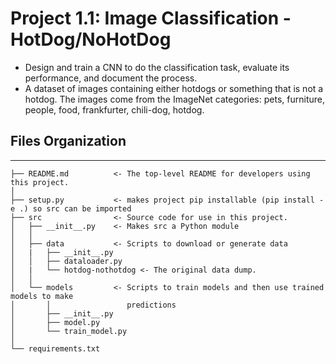 # Project 1.1: Image Classification - HotDog/NoHotDog
- Design and train a CNN to do the classification task, evaluate its performance, and document the process.
- A dataset of images containing either hotdogs or something that is not a hotdog. The images come from the ImageNet categories:
pets, furniture, people, food, frankfurter, chili-dog, hotdog.

## Files Organization
------------

    ├── README.md          <- The top-level README for developers using this project.
    │
    ├── setup.py           <- makes project pip installable (pip install -e .) so src can be imported
    ├── src                <- Source code for use in this project.
    │   ├── __init__.py    <- Makes src a Python module
    │   │
    │   ├── data           <- Scripts to download or generate data
    │   |   ├── __init__.py
    │   │   ├── dataloader.py
    │   |   └── hotdog-nothotdog <- The original data dump.
    │   │
    │   └── models         <- Scripts to train models and then use trained models to make
    │       │                 predictions
    │       ├── __init__.py
    │       ├── model.py
    │       └── train_model.py
    │
    └── requirements.txt 
